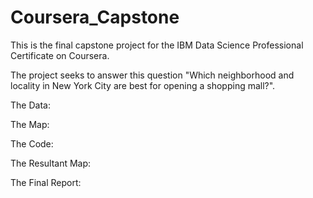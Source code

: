 # Coursera_Capstone
This is the final capstone project for the IBM Data Science Professional Certificate on Coursera.

The project seeks to answer this question "Which neighborhood and locality in New York City are best for
opening a shopping mall?".

The Data:

The Map:

The Code: 

The Resultant Map: 

The Final Report:


